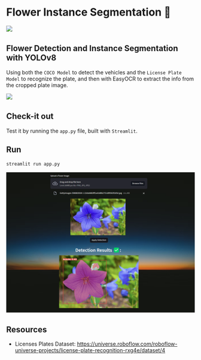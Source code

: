 # Flower Instance Segmentation 🌻

![](./flower_segmentation.gif)

## Flower Detection and Instance Segmentation with YOLOv8

Using both the `COCO Model` to detect the vehicles and the `License Plate Model` to recognize the plate, and then with EasyOCR to extract the info from the cropped plate image.

<img src="./imgs/interface.png" width="800"/>

## Check-it out
Test it by running the `app.py` file, built with `Streamlit`.

## Run
```sh
streamlit run app.py
```

<img src="./imgs/interface2.png" width="800"/>

## Resources
- Licenses Plates Dataset: https://universe.roboflow.com/roboflow-universe-projects/license-plate-recognition-rxg4e/dataset/4
